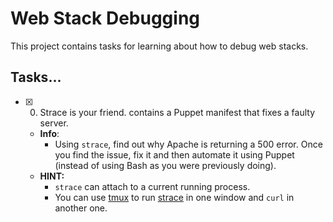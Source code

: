 # Web Stack Debugging

This project contains tasks for learning about how to debug web stacks.

## Tasks...

+ [x] 0. Strace is your friend. contains a Puppet manifest that fixes a faulty server.
  + **Info**:
    + Using `strace`, find out why Apache is returning a 500 error. Once you find the issue, fix it and then automate it using Puppet (instead of using Bash as you were previously doing).
  + **HINT:**
    + `strace` can attach to a current running process.
    + You can use [tmux](https://www.hamvocke.com/blog/a-quick-and-easy-guide-to-tmux/) to run [strace](https://strace.io/) in one window and `curl` in another one.
